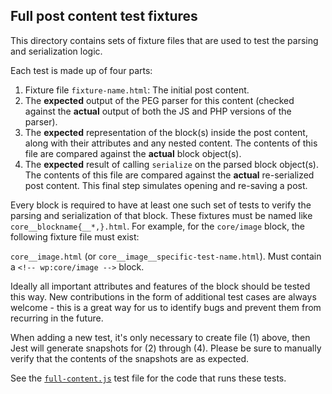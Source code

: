 ## Full post content test fixtures

This directory contains sets of fixture files that are used to test the parsing
and serialization logic.

Each test is made up of four parts:

1. Fixture file `fixture-name.html`: The initial post content.
2. The **expected** output of the PEG parser for
   this content (checked against the **actual** output of both the JS and PHP
   versions of the parser).
3. The **expected** representation of the block(s) inside
   the post content, along with their attributes and any nested content.  The
   contents of this file are compared against the **actual** block object(s).
4. The **expected** result of calling
   `serialize` on the parsed block object(s).  The contents of this file are
   compared against the **actual** re-serialized post content.  This final step
   simulates opening and re-saving a post.

Every block is required to have at least one such set of tests to verify
the parsing and serialization of that block.  These fixtures must be named like
`core__blockname{__*,}.html`.  For example, for the
`core/image` block, the following fixture file must exist:

`core__image.html` (or `core__image__specific-test-name.html`). Must contain
a `<!-- wp:core/image -->` block.

Ideally all important attributes and features of the block should be tested
this way. New contributions in the form of additional test cases are always
welcome - this is a great way for us to identify bugs and prevent them from
recurring in the future.

When adding a new test, it's only necessary to create file (1) above, then
Jest will generate snapshots for (2) through (4). Please be sure to manually verify that the
contents of the snapshots are as expected.

See the
[`full-content.js`](../full-content.js)
test file for the code that runs these tests.
